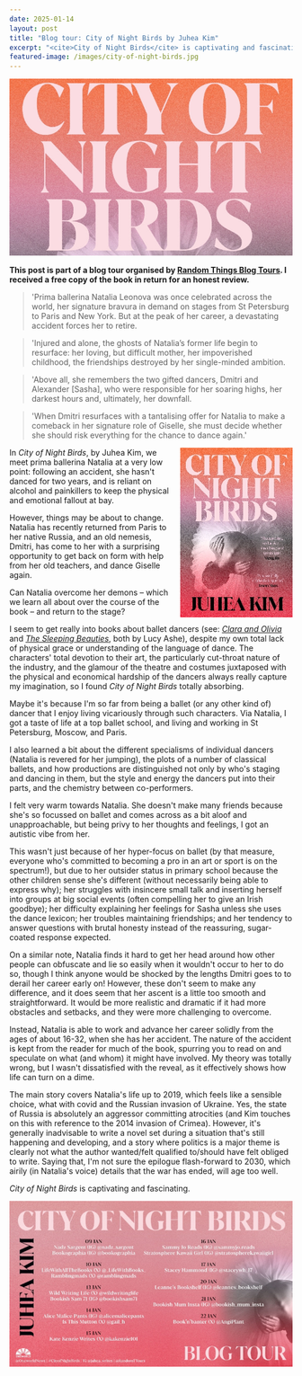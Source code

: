 ```yaml
---
date: 2025-01-14
layout: post
title: "Blog tour: City of Night Birds by Juhea Kim"
excerpt: "<cite>City of Night Birds</cite> is captivating and fascinating."
featured-image: /images/city-of-night-birds.jpg
---
```


![City of Night Birds](/images/city-of-night-birds.jpg)

**This post is part of a blog tour organised by [Random Things Blog Tours](http://randomthingsthroughmyletterbox.blogspot.com/p/services-to-publishers-authors-blog.html). I received a free copy of the book in return for an honest review.**

> 'Prima ballerina Natalia Leonova was once celebrated across the world, her signature bravura in demand on stages from St Petersburg to Paris and New York. But at the peak of her career, a devastating accident forces her to retire.

> 'Injured and alone, the ghosts of Natalia’s former life begin to resurface: her loving, but difficult mother, her impoverished childhood, the friendships destroyed by her single-minded ambition.

> 'Above all, she remembers the two gifted dancers, Dmitri and Alexander \[Sasha], who were responsible for her soaring highs, her darkest hours and, ultimately, her downfall.

> 'When Dmitri resurfaces with a tantalising offer for Natalia to make a comeback in her signature role of Giselle, she must decide whether she should risk everything for the chance to dance again.'

<img src="/images/city-of-night-birds-200.jpg" alt="City of Night Birds" style="float: right; margin-bottom: 10px; margin-left: 10px;">

In <cite>City of Night Birds</cite>, by Juhea Kim, we meet prima ballerina Natalia at a very low point: following an accident, she hasn't danced for two years, and is reliant on alcohol and painkillers to keep the physical and emotional fallout at bay.

However, things may be about to change. Natalia has recently returned from Paris to her native Russia, and an old nemesis, Dmitri, has come to her with a surprising opportunity to get back on form with help from her old teachers, and dance Giselle again.

Can Natalia overcome her demons &ndash; which we learn all about over the course of the book &ndash; and return to the stage?

I seem to get really into books about ballet dancers (see: [<cite>Clara and Olivia</cite>](/blog-tour-clara-and-olivia/) and [<cite>The Sleeping Beauties</cite>](/blog-tour-the-sleeping-beauties), both by Lucy Ashe), despite my own total lack of physical grace or understanding of the language of dance. The characters' total devotion to their art, the particularly cut-throat nature of the industry, and the glamour of the theatre and costumes juxtaposed with the physical and economical hardship of the dancers always really capture my imagination, so I found <cite>City of Night Birds</cite> totally absorbing.

Maybe it's because I'm so far from being a ballet (or any other kind of) dancer that I enjoy living vicariously through such characters. Via Natalia, I got a taste of life at a top ballet school, and living and working in St Petersburg, Moscow, and Paris.

I also learned a bit about the different specialisms of individual dancers (Natalia is revered for her jumping), the plots of a number of classical ballets, and how productions are distinguished not only by who's staging and dancing in them, but the style and energy the dancers put into their parts, and the chemistry between co-performers.

I felt very warm towards Natalia. She doesn't make many friends because she's so focussed on ballet and comes across as a bit aloof and unapproachable, but being privy to her thoughts and feelings, I got an autistic vibe from her.

This wasn't just because of her hyper-focus on ballet (by that measure, everyone who's committed to becoming a pro in an art or sport is on the spectrum!), but due to her outsider status in primary school because the other children sense she's different (without necessarily being able to express why); her struggles with insincere small talk and inserting herself into groups at big social events (often compelling her to give an Irish goodbye); her difficulty explaining her feelings for Sasha unless she uses the dance lexicon; her troubles maintaining friendships; and her tendency to answer questions with brutal honesty instead of the reassuring, sugar-coated response expected.

On a similar note, Natalia finds it hard to get her head around how other people can obfuscate and lie so easily when it wouldn't occur to her to do so, though I think anyone would be shocked by the lengths Dmitri goes to to derail her career early on! However, these don't seem to make any difference, and it does seem that her ascent is a little too smooth and straightforward. It would be more realistic and dramatic if it had more obstacles and setbacks, and they were more challenging to overcome.

Instead, Natalia is able to work and advance her career solidly from the ages of about 16-32, when she has her accident. The nature of the accident is kept from the reader for much of the book, spurring you to read on and speculate on what (and whom) it might have involved. My theory was totally wrong, but I wasn't dissatisfied with the reveal, as it effectively shows how life can turn on a dime.

The main story covers Natalia's life up to 2019, which feels like a sensible choice, what with covid and the Russian invasion of Ukraine. Yes, the state of Russia is absolutely an aggressor committing atrocities (and Kim touches on this with reference to the 2014 invasion of Crimea). However, it's generally inadvisable to write a novel set during a situation that's still happening and developing, and a story where politics is a major theme is clearly not what the author wanted/felt qualified to/should have felt obliged to write. Saying that, I'm not sure the epilogue flash-forward to 2030, which airily (in Natalia's voice) details that the war has ended, will age too well.

<cite>City of Night Birds</cite> is captivating and fascinating.

![City of Night Birds blog tour banner](/images/city-of-night-birds-banner.jpg)